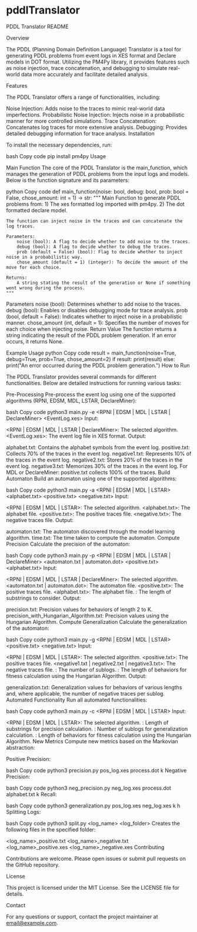 # pddlTranslator
PDDL Translator README

Overview

The PDDL (Planning Domain Definition Language) Translator is a tool for generating PDDL problems from event logs in XES format and Declare models in DOT format. Utilizing the PM4Py library, it provides features such as noise injection, trace concatenation, and debugging to simulate real-world data more accurately and facilitate detailed analysis.

Features

The PDDL Translator offers a range of functionalities, including:

Noise Injection: Adds noise to the traces to mimic real-world data imperfections.
Probabilistic Noise Injection: Injects noise in a probabilistic manner for more controlled simulations.
Trace Concatenation: Concatenates log traces for more extensive analysis.
Debugging: Provides detailed debugging information for trace analysis.
Installation

To install the necessary dependencies, run:

bash
Copy code
pip install pm4py
Usage

Main Function
The core of the PDDL Translator is the main_function, which manages the generation of PDDL problems from the input logs and models. Below is the function signature and its parameters:

python
Copy code
def main_function(noise: bool, debug: bool, prob: bool = False, chose_amount: int = 1) -> str:
    """
    Main Function to generate PDDL problems from:
    1) The xes formatted log imported with pm4py.
    2) The dot formatted declare model.

    The function can inject noise in the traces and can concatenate the log traces.

    Parameters:
        noise (bool): A flag to decide whether to add noise to the traces.
        debug (bool): A flag to decide whether to debug the traces.
        prob (default = False) (bool): Flag to decide whether to inject noise in a probabilistic way.
        chose_amount (default = 1) (integer): To decide the amount of the move for each choice.

    Returns:
        A string stating the result of the generation or None if something went wrong during the process.
    """
Parameters
noise (bool): Determines whether to add noise to the traces.
debug (bool): Enables or disables debugging mode for trace analysis.
prob (bool, default = False): Indicates whether to inject noise in a probabilistic manner.
chose_amount (int, default = 1): Specifies the number of moves for each choice when injecting noise.
Return Value
The function returns a string indicating the result of the PDDL problem generation. If an error occurs, it returns None.

Example Usage
python
Copy code
result = main_function(noise=True, debug=True, prob=True, chose_amount=2)
if result:
    print(result)
else:
    print("An error occurred during the PDDL problem generation.")
How to Run

The PDDL Translator provides several commands for different functionalities. Below are detailed instructions for running various tasks:

Pre-Processing
Pre-process the event log using one of the supported algorithms (RPNI, EDSM, MDL, LSTAR, DeclareMiner):

bash
Copy code
python3 main.py -e <RPNI | EDSM | MDL | LSTAR | DeclareMiner> <EventLog.xes>
Input:

<RPNI | EDSM | MDL | LSTAR | DeclareMiner>: The selected algorithm.
<EventLog.xes>: The event log file in XES format.
Output:

alphabet.txt: Contains the alphabet symbols from the event log.
positive.txt: Collects 70% of the traces in the event log.
negative1.txt: Represents 10% of the traces in the event log.
negative2.txt: Stores 20% of the traces in the event log.
negative3.txt: Memorizes 30% of the traces in the event log.
For MDL or DeclareMiner: positive.txt collects 100% of the traces.
Build Automaton
Build an automaton using one of the supported algorithms:

bash
Copy code
python3 main.py -a <RPNI | EDSM | MDL | LSTAR> <alphabet.txt> <positive.txt> <negative.txt>
Input:

<RPNI | EDSM | MDL | LSTAR>: The selected algorithm.
<alphabet.txt>: The alphabet file.
<positive.txt>: The positive traces file.
<negative.txt>: The negative traces file.
Output:

automaton.txt: The automaton discovered through the model learning algorithm.
time.txt: The time taken to compute the automaton.
Compute Precision
Calculate the precision of the automaton:

bash
Copy code
python3 main.py -p <RPNI | EDSM | MDL | LSTAR | DeclareMiner> <automaton.txt | automaton.dot> <positive.txt> <alphabet.txt> <K>
Input:

<RPNI | EDSM | MDL | LSTAR | DeclareMiner>: The selected algorithm.
<automaton.txt | automaton.dot>: The automaton file.
<positive.txt>: The positive traces file.
<alphabet.txt>: The alphabet file.
<K>: The length of substrings to consider.
Output:

precision.txt: Precision values for behaviors of length 2 to K.
precision_with_Hungarian_Algorithm.txt: Precision values using the Hungarian Algorithm.
Compute Generalization
Calculate the generalization of the automaton:

bash
Copy code
python3 main.py -g <RPNI | EDSM | MDL | LSTAR> <positive.txt> <negative.txt> <N> <K>
Input:

<RPNI | EDSM | MDL | LSTAR>: The selected algorithm.
<positive.txt>: The positive traces file.
<negative1.txt | negative2.txt | negative3.txt>: The negative traces file.
<N>: The number of sublogs.
<K>: The length of behaviors for fitness calculation using the Hungarian Algorithm.
Output:

generalization.txt: Generalization values for behaviors of various lengths and, where applicable, the number of negative traces per sublog.
Automated Functionality
Run all automated functionalities:

bash
Copy code
python3 main.py -c <RPNI | EDSM | MDL | LSTAR> <K1> <N> <K2>
Input:

<RPNI | EDSM | MDL | LSTAR>: The selected algorithm.
<K1>: Length of substrings for precision calculation.
<N>: Number of sublogs for generalization calculation.
<K2>: Length of behaviors for fitness calculation using the Hungarian Algorithm.
New Metrics
Compute new metrics based on the Markovian abstraction:

Positive Precision:

bash
Copy code
python3 precision.py pos_log.xes process.dot k
Negative Precision:

bash
Copy code
python3 neg_precision.py neg_log.xes process.dot alphabet.txt k
Recall:

bash
Copy code
python3 generalization.py pos_log.xes neg_log.xes k h
Splitting Logs:

bash
Copy code
python3 split.py <log_name> <log_folder>
Creates the following files in the specified folder:

<log_name>_positive.txt
<log_name>_negative.txt
<log_name>_positive.xes
<log_name>_negative.xes
Contributing

Contributions are welcome. Please open issues or submit pull requests on the GitHub repository.

License

This project is licensed under the MIT License. See the LICENSE file for details.

Contact

For any questions or support, contact the project maintainer at email@example.com.

